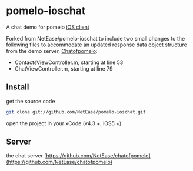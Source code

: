 pomelo-ioschat
==============

A chat demo for pomelo [iOS client](https://github.com/NetEase/pomelo-iosclient)

Forked from NetEase/pomelo-ioschat to include two small changes to the following files to accommodate an updated response data object structure from the demo server, [Chatofpomelo](https://github.com/NetEase/chatofpomelo):
- ContactsViewController.m, starting at line 53
- ChatViewController.m, starting at line 79

## Install
 get the source code

```bash
git clone git://github.com/NetEase/pomelo-ioschat.git
```

open the project in your xCode (v4.3 +, iOS5 +)

## Server
the chat server [https://github.com/NetEase/chatofpomelo](https://github.com/NetEase/chatofpomelo)
